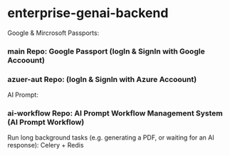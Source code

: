 # enterprise-genai-backend

Google & Mircrosoft Passports:
### main Repo: Google Passport (logIn & SignIn with Google Accoount) 
### azuer-aut Repo: (logIn & SignIn with Azure Accoount) 

AI Prompt:
### ai-workflow Repo: AI Prompt Workflow Management System (AI Prompt Workflow) 

Run long background tasks (e.g. generating a PDF, or waiting for an AI response):
Celery + Redis
